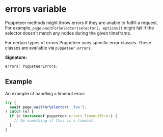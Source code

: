 # errors variable

Puppeteer methods might throw errors if they are unable to fulfill a request. For example, `page.waitForSelector(selector[, options])` might fail if the selector doesn't match any nodes during the given timeframe.

For certain types of errors Puppeteer uses specific error classes. These classes are available via `puppeteer.errors`.

**Signature:**

```typescript
errors: PuppeteerErrors;
```

## Example

An example of handling a timeout error:

```js
try {
  await page.waitForSelector('.foo');
} catch (e) {
  if (e instanceof puppeteer.errors.TimeoutError) {
    // Do something if this is a timeout.
  }
}
```

